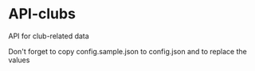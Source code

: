 # API-clubs
API for club-related data

Don't forget to copy config.sample.json to config.json and to replace the values